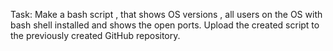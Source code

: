 Task:
Make a bash script , that shows OS versions , all users on the OS with bash shell installed and shows the open ports. Upload the created script to the previously created GitHub repository.
